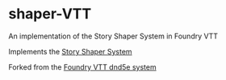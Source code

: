 # shaper-VTT
 An implementation of the Story Shaper System in Foundry VTT

 Implements the [Story Shaper System](https://github.com/Proven-Paradox/shaper-system)

 Forked from the [Foundry VTT dnd5e system](https://github.com/foundryvtt/dnd5e)

